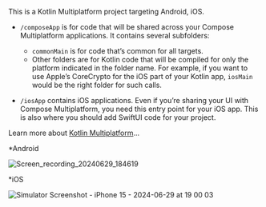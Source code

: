 

This is a Kotlin Multiplatform project targeting Android, iOS.

* `/composeApp` is for code that will be shared across your Compose Multiplatform applications.
  It contains several subfolders:
  - `commonMain` is for code that’s common for all targets.
  - Other folders are for Kotlin code that will be compiled for only the platform indicated in the folder name.
    For example, if you want to use Apple’s CoreCrypto for the iOS part of your Kotlin app,
    `iosMain` would be the right folder for such calls.

* `/iosApp` contains iOS applications. Even if you’re sharing your UI with Compose Multiplatform, 
  you need this entry point for your iOS app. This is also where you should add SwiftUI code for your project.


Learn more about [Kotlin Multiplatform](https://www.jetbrains.com/help/kotlin-multiplatform-dev/get-started.html)…

*Android

![Screen_recording_20240629_184619](https://github.com/lng8212/CurrencyApp/assets/69128515/820cadf1-d036-457c-9758-93ad5cca1d11)


*iOS 

![Simulator Screenshot - iPhone 15 - 2024-06-29 at 19 00 03](https://github.com/lng8212/CurrencyApp/assets/69128515/a5836ae6-a480-4771-a68c-21e26a1ce0f9)

